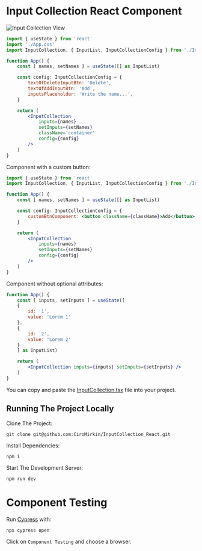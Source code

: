 # Input Collection React Component

![Input Collection View](https://i.postimg.cc/05MSnzwV/Input-Collection.jpg)

```jsx
import { useState } from 'react'
import './App.css'
import InputCollection, { InputList, InputCollectionConfig } from './InputCollection'

function App() {
    const [ names, setNames ] = useState([] as InputList)

    const config: InputCollectionConfig = {
        textOfDeleteInputBtn: 'Delete',
        textOfAddInputBtn: 'Add',
        inputsPlaceholder: 'Write the name...',
    }

    return (
        <InputCollection 
            inputs={names} 
            setInputs={setNames} 
            className='container' 
            config={config} 
        />
    )
}
```

Component with a custom button:

```jsx
import { useState } from 'react'
import InputCollection, { InputList, InputCollectionConfig } from './InputCollection'

function App() {
    const [ names, setNames ] = useState([] as InputList)

    const config: InputCollectionConfig = {
        customBtnComponent: <button className={className}>Add</button>
    }

    return (
        <InputCollection 
            inputs={names} 
            setInputs={setNames} 
            config={config} 
        />
    )
}
```

Component without optional attributes:

```jsx
function App() {
    const [ inputs, setInputs ] = useState([
    {
        id: '1',
        value: 'Lorem 1'
    },
    {
        id: '2',
        value: 'Lorem 2'
    }
    ] as InputList)

    return (
        <InputCollection inputs={inputs} setInputs={setInputs} />
    )
}
```

You can copy and paste the [InputCollection.tsx](./src/InputCollection.tsx) file into your project. 

## Running The Project Locally

Clone The Project:

```
git clone git@github.com:CiroMirkin/InputCollection_React.git
```

Install Dependencies:

```
npm i
```

Start The Development Server:

```
npm run dev
```

# Component Testing

Run [Cypress](https://docs.cypress.io/app/component-testing/react/overview) with:

```
npx cypress open
```

Click on `Component Testing` and choose a browser.
